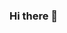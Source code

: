 ### Hi there 👋

<!--
**vidharwa/vidharwa** 

Here are some ideas to get you started:


- I’m currently learning ...
-->
